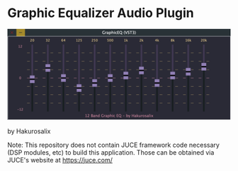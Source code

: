 <h1>Graphic Equalizer Audio Plugin</h1>
<img src = "geq_screenshot.png">

by Hakurosalix

Note: This repository does not contain JUCE framework code necessary (DSP modules, etc) to build this application. Those can be obtained via JUCE's website at https://juce.com/ 
